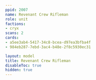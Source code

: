 ```yaml
---
ppid: 2007
name: Revenant Crew Rifleman
role: unit
factions:
- cryx
scans: 2
cards:
- a5ee3ab4-5417-34c8-bcea-d97ea3bfba4f
- 984eb287-7ebd-3ac4-b48e-2f8c5930ec31

layout: model
title: Revenant Crew Rifleman
disableToc: true
hidden: true
---
```

